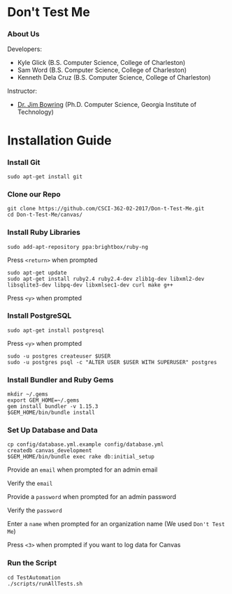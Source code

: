 # Don't Test Me

### About Us
Developers:
* Kyle Glick (B.S. Computer Science, College of Charleston)
* Sam Word (B.S. Computer Science, College of Charleston)
* Kenneth Dela Cruz (B.S. Computer Science, College of Charleston)

Instructor:
* [Dr. Jim Bowring](http://compsci.cofc.edu/about/faculty-staff-listing/bowring-jim.php) (Ph.D. Computer Science, Georgia Institute of Technology)

# Installation Guide

### Install Git
```
sudo apt-get install git
```

### Clone our Repo
```
git clone https://github.com/CSCI-362-02-2017/Don-t-Test-Me.git
cd Don-t-Test-Me/canvas/
```

### Install Ruby Libraries
```
sudo add-apt-repository ppa:brightbox/ruby-ng
```
Press `<return>` when prompted
```
sudo apt-get update
sudo apt-get install ruby2.4 ruby2.4-dev zlib1g-dev libxml2-dev libsqlite3-dev libpq-dev libxmlsec1-dev curl make g++
```
Press `<y>` when prompted

### Install PostgreSQL
```
sudo apt-get install postgresql
```
Press `<y>` when prompted
```
sudo -u postgres createuser $USER
sudo -u postgres psql -c "ALTER USER $USER WITH SUPERUSER" postgres
```

### Install Bundler and Ruby Gems
```
mkdir ~/.gems
export GEM_HOME=~/.gems
gem install bundler -v 1.15.3
$GEM_HOME/bin/bundle install
```

### Set Up Database and Data
```
cp config/database.yml.example config/database.yml
createdb canvas_development
$GEM_HOME/bin/bundle exec rake db:initial_setup
```
Provide an `email` when prompted for an admin email

Verify the `email`

Provide a `password` when prompted for an admin password

Verify the `password`

Enter a `name` when prompted for an organization name (We used `Don't Test Me`)

Press `<3>` when prompted if you want to log data for Canvas

### Run the Script
```
cd TestAutomation
./scripts/runAllTests.sh
```
